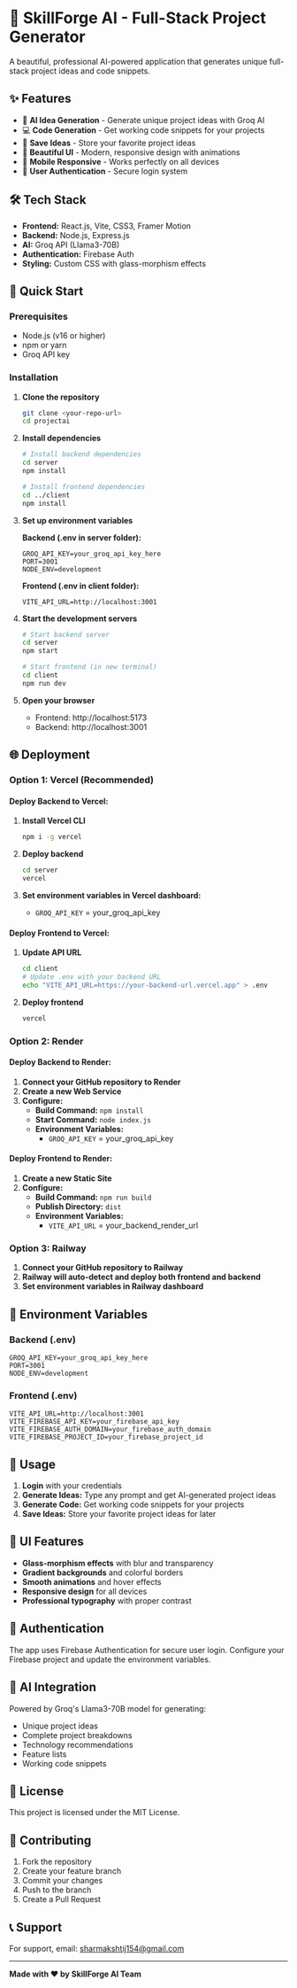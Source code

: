 # 🚀 SkillForge AI - Full-Stack Project Generator

A beautiful, professional AI-powered application that generates unique full-stack project ideas and code snippets.

## ✨ Features

- 🤖 **AI Idea Generation** - Generate unique project ideas with Groq AI
- 💻 **Code Generation** - Get working code snippets for your projects
- 💾 **Save Ideas** - Store your favorite project ideas
- 🎨 **Beautiful UI** - Modern, responsive design with animations
- 📱 **Mobile Responsive** - Works perfectly on all devices
- 🔐 **User Authentication** - Secure login system

## 🛠️ Tech Stack

- **Frontend:** React.js, Vite, CSS3, Framer Motion
- **Backend:** Node.js, Express.js
- **AI:** Groq API (Llama3-70B)
- **Authentication:** Firebase Auth
- **Styling:** Custom CSS with glass-morphism effects

## 🚀 Quick Start

### Prerequisites
- Node.js (v16 or higher)
- npm or yarn
- Groq API key

### Installation

1. **Clone the repository**
   ```bash
   git clone <your-repo-url>
   cd projectai
   ```

2. **Install dependencies**
   ```bash
   # Install backend dependencies
   cd server
   npm install
   
   # Install frontend dependencies
   cd ../client
   npm install
   ```

3. **Set up environment variables**
   
   **Backend (.env in server folder):**
   ```env
   GROQ_API_KEY=your_groq_api_key_here
   PORT=3001
   NODE_ENV=development
   ```
   
   **Frontend (.env in client folder):**
   ```env
   VITE_API_URL=http://localhost:3001
   ```

4. **Start the development servers**
   ```bash
   # Start backend server
   cd server
   npm start
   
   # Start frontend (in new terminal)
   cd client
   npm run dev
   ```

5. **Open your browser**
   - Frontend: http://localhost:5173
   - Backend: http://localhost:3001

## 🌐 Deployment

### Option 1: Vercel (Recommended)

#### Deploy Backend to Vercel:

1. **Install Vercel CLI**
   ```bash
   npm i -g vercel
   ```

2. **Deploy backend**
   ```bash
   cd server
   vercel
   ```

3. **Set environment variables in Vercel dashboard:**
   - `GROQ_API_KEY` = your_groq_api_key

#### Deploy Frontend to Vercel:

1. **Update API URL**
   ```bash
   cd client
   # Update .env with your backend URL
   echo "VITE_API_URL=https://your-backend-url.vercel.app" > .env
   ```

2. **Deploy frontend**
   ```bash
   vercel
   ```

### Option 2: Render

#### Deploy Backend to Render:

1. **Connect your GitHub repository to Render**
2. **Create a new Web Service**
3. **Configure:**
   - **Build Command:** `npm install`
   - **Start Command:** `node index.js`
   - **Environment Variables:**
     - `GROQ_API_KEY` = your_groq_api_key

#### Deploy Frontend to Render:

1. **Create a new Static Site**
2. **Configure:**
   - **Build Command:** `npm run build`
   - **Publish Directory:** `dist`
   - **Environment Variables:**
     - `VITE_API_URL` = your_backend_render_url

### Option 3: Railway

1. **Connect your GitHub repository to Railway**
2. **Railway will auto-detect and deploy both frontend and backend**
3. **Set environment variables in Railway dashboard**

## 🔧 Environment Variables

### Backend (.env)
```env
GROQ_API_KEY=your_groq_api_key_here
PORT=3001
NODE_ENV=development
```

### Frontend (.env)
```env
VITE_API_URL=http://localhost:3001
VITE_FIREBASE_API_KEY=your_firebase_api_key
VITE_FIREBASE_AUTH_DOMAIN=your_firebase_auth_domain
VITE_FIREBASE_PROJECT_ID=your_firebase_project_id
```

## 📱 Usage

1. **Login** with your credentials
2. **Generate Ideas:** Type any prompt and get AI-generated project ideas
3. **Generate Code:** Get working code snippets for your projects
4. **Save Ideas:** Store your favorite project ideas for later

## 🎨 UI Features

- **Glass-morphism effects** with blur and transparency
- **Gradient backgrounds** and colorful borders
- **Smooth animations** and hover effects
- **Responsive design** for all devices
- **Professional typography** with proper contrast

## 🔐 Authentication

The app uses Firebase Authentication for secure user login. Configure your Firebase project and update the environment variables.

## 🤖 AI Integration

Powered by Groq's Llama3-70B model for generating:
- Unique project ideas
- Complete project breakdowns
- Technology recommendations
- Feature lists
- Working code snippets

## 📄 License

This project is licensed under the MIT License.

## 🤝 Contributing

1. Fork the repository
2. Create your feature branch
3. Commit your changes
4. Push to the branch
5. Create a Pull Request

## 📞 Support

For support, email: sharmakshtij154@gmail.com

---

**Made with ❤️ by SkillForge AI Team**
